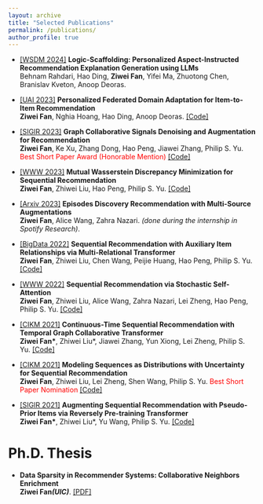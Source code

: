 ```yaml
---
layout: archive
title: "Selected Publications"
permalink: /publications/
author_profile: true
---
```


* [[WSDM 2024]](https://arxiv.org/pdf/2312.14345.pdf) <b>Logic-Scaffolding: Personalized Aspect-Instructed Recommendation Explanation Generation using LLMs</b> <br> Behnam Rahdari, Hao Ding, <b>Ziwei Fan</b>, Yifei Ma, Zhuotong Chen, Branislav Kveton, Anoop Deoras.

* [[UAI 2023]](https://arxiv.org/abs/2306.03191.pdf) <b>Personalized Federated Domain Adaptation for Item-to-Item Recommendation</b> <br> <b>Ziwei Fan</b>, Nghia Hoang, Hao Ding, Anoop Deoras. [[Code]](https://github.com/zfan20/PFGNNPlus/)

* [[SIGIR 2023]](https://arxiv.org/pdf/2304.03344.pdf) <b>Graph Collaborative Signals Denoising and Augmentation for Recommendation</b> <br> <b>Ziwei Fan</b>, Ke Xu, Zhang Dong, Hao Peng, Jiawei Zhang, Philip S. Yu. <span style="color:red"> Best Short Paper Award (Honorable Mention)</span> [[Code]](https://github.com/zfan20/GraphDA/)

* [[WWW 2023]](https://arxiv.org/pdf/2301.12197.pdf) <b>Mutual Wasserstein Discrepancy Minimization for Sequential Recommendation</b> <br> <b>Ziwei Fan</b>, Zhiwei Liu, Hao Peng, Philip S. Yu. [[Code]](https://github.com/zfan20/MStein)

* [[Arxiv 2023]](https://arxiv.org/abs/2301.01737) <b>Episodes Discovery Recommendation with Multi-Source Augmentations</b> <br> <b>Ziwei Fan</b>, Alice Wang, Zahra Nazari. <i>(done during the internship in Spotify Research)</i>. 

* [[BigData 2022]](https://arxiv.org/pdf/2210.13572.pdf) <b>Sequential Recommendation with Auxiliary Item Relationships via Multi-Relational Transformer</b> <br> <b>Ziwei Fan</b>, Zhiwei Liu, Chen Wang, Peijie Huang, Hao Peng, Philip S. Yu. [[Code]](https://github.com/zfan20/MT4SR)


* [[WWW 2022]](https://arxiv.org/pdf/2201.06035.pdf) <b>Sequential Recommendation via Stochastic Self-Attention</b> <br> <b>Ziwei Fan</b>, Zhiwei Liu, Alice Wang, Zahra Nazari, Lei Zheng, Hao Peng, Philip S. Yu. [[Code]](https://github.com/zfan20/STOSA)


* [[CIKM 2021]](https://arxiv.org/pdf/2108.06625.pdf) <b>Continuous-Time Sequential Recommendation with Temporal Graph Collaborative Transformer</b> <br> <b>Ziwei Fan\*</b>, Zhiwei Liu\*, Jiawei Zhang, Yun Xiong, Lei Zheng, Philip S. Yu. [[Code]](https://github.com/DyGRec/TGSRec)

* [[CIKM 2021]](https://arxiv.org/pdf/2106.06165.pdf) <b>Modeling Sequences as Distributions with Uncertainty for Sequential Recommendation</b><br> <b>Ziwei Fan</b>, Zhiwei Liu, Lei Zheng, Shen Wang, Philip S. Yu.
<span style="color:red">Best Short Paper Nomination</span> [[Code]](https://github.com/DyGRec/DT4SR)

* [[SIGIR 2021]](https://dl.acm.org/doi/pdf/10.1145/3404835.3463036) <b>Augmenting Sequential Recommendation with Pseudo-Prior Items via Reversely Pre-training Transformer</b> <br> <b>Ziwei Fan\*</b>, Zhiwei Liu\*, Yu Wang, Philip S. Yu. [[Code]](https://github.com/DyGRec/ASReP)


# Ph.D. Thesis
* <b>Data Sparsity in Recommender Systems: Collaborative Neighbors Enrichment</b> <br> <b>Ziwei Fan</b><i><b>(UIC)</b></i>.
[[PDF]](https://indigo.uic.edu/articles/thesis/Data_Sparsity_in_Recommender_Systems_Collaborative_Neighbors_Enrichment/24465757/1)

<!-- # Other Publications
* [[TIST]](https://arxiv.org/pdf/2111.10778.pdf) <b>Federated social recommendation with graph neural network</b> <br> Zhiwei Liu, Liangwei Yang, <b>Ziwei Fan</b>, Hao Peng, Philip S Yu. <i>ACM Transactions on Intelligent Systems and Technology</i>.

* [[WWW 2022]](https://arxiv.org/pdf/2202.03392.pdf) <b>Large-scale Personalized Video Game Recommendation via Social-aware Contextualized Graph Neural Network</b> <br> Liangwei Yang, Zhiwei Liu, Yu Wang, Chen Wang, <b>Ziwei Fan</b>, Philip S Yu.

* [[CIKM 2021]](https://arxiv.org/pdf/2108.11883.pdf) <b>DSKReG: Differentiable Sampling on Knowledge Graph for Recommendation with Relational GNN</b> <br> Yu Wang, Zhiwei Liu, <b>Ziwei Fan</b>, Lichao Sun, Philip S Yu.

* [[Plos one]](https://journals.plos.org/plosone/article?id=10.1371/journal.pone.0255467) <b>Improving information retrieval from electronic health records using dynamic and multi-collaborative filtering</b> <br> Xia Ning, <b>Ziwei Fan</b>, Evan Burgun, Zhiyun Ren, Titus Schleyer.

* [[BigData 2020]](https://arxiv.org/pdf/2010.11419.pdf) <b>Basket recommendation with multi-intent translation graph neural network</b> <br> Zhiwei Liu, Xiaohan Li, <b>Ziwei Fan</b>, Stephen Guo, Kannan Achan, Philip S Yu.

* [[SIGIR 2019]](https://dl.acm.org/doi/pdf/10.1145/3331184.3331329) <b>Gated Spectral Units: Modeling Co-evolving Patterns for Sequential Recommendation</b> <br> Lei Zheng, <b>Ziwei Fan</b>, Chun-Ta Lu, Jiawei Zhang, Philip S Yu.


* <b>Empirical evaluation of contextual combinations in recommendation system</b> <br> <b>Ziwei Fan</b>, Yingzhi Peng, Peijie Huang, Piyuan Lin, Yikui Chen, Zhenfa Chen, Kaiyin Li. <i>2016 International Conference on Machine Learning and Cybernetics <b>(ICMLC 2016)</b></i>.
[[PDF]](https://ieeexplore.ieee.org/abstract/document/7872977)

* <b>A feature generation framework for google trace analysis</b> <br> <b>Ziwei Fan</b>, Peijie Huang, Peisen Huang, Linxiao Chen, Yuqing Xiao, Mingxiang Huo, Yu Liang. <i>2015 International Conference on Machine Learning and Cybernetics <b>(ICMLC 2015)</b></i>.
[[PDF]](https://ieeexplore.ieee.org/abstract/document/7340927/)

* <b>Discriminative model for google host load prediction with rich feature set</b> <br> Peijie Huang, Dashu Ye, <b>Ziwei Fan</b>, Peisen Huang, Xuezhen Li.  <i>2015 15th IEEE/ACM International Symposium on Cluster, Cloud and Grid Computing <b>(CCGrid 2015)</b></i>.
[[PDF]](https://ieeexplore.ieee.org/abstract/document/7152619)

* <b>Modeling the task of Google MapReduce workload</b> <br> Xiaoyang Lin, Piyuan Lin, Peijie Huang, Linxiao Chen, <b>Ziwei Fan</b>, Peisen Huang.  <i>2015 15th IEEE/ACM International Symposium on Cluster, Cloud and Grid Computing <b>(CCGrid 2015)</b></i>.
[[PDF]](https://ieeexplore.ieee.org/abstract/document/7152628) -->

<!-- 
# Master Thesis
* <b>Ensemble methods for top-N recommendation</b> <br> <b>Ziwei Fan</b><i><b>(IUPUI)</b></i>.
[[PDF]](https://scholarworks.iupui.edu/bitstream/handle/1805/15937/A_thesis.pdf?sequence=1) -->
